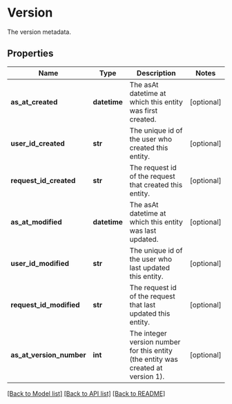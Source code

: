 # Version

The version metadata.

## Properties
Name | Type | Description | Notes
------------ | ------------- | ------------- | -------------
**as_at_created** | **datetime** | The asAt datetime at which this entity was first created. | [optional] 
**user_id_created** | **str** | The unique id of the user who created this entity. | [optional] 
**request_id_created** | **str** | The request id of the request that created this entity. | [optional] 
**as_at_modified** | **datetime** | The asAt datetime at which this entity was last updated. | [optional] 
**user_id_modified** | **str** | The unique id of the user who last updated this entity. | [optional] 
**request_id_modified** | **str** | The request id of the request that last updated this entity. | [optional] 
**as_at_version_number** | **int** | The integer version number for this entity (the entity was created at version 1). | [optional] 

[[Back to Model list]](../README.md#documentation-for-models) [[Back to API list]](../README.md#documentation-for-api-endpoints) [[Back to README]](../README.md)



